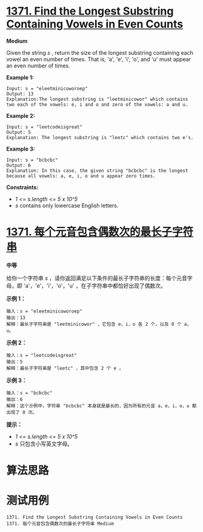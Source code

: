 # [1371. Find the Longest Substring Containing Vowels in Even Counts][enTitle]

**Medium**

Given the string  *s* , return the size of the longest substring containing each vowel an even number of times. That is, 'a', 'e', 'i', 'o', and 'u' must appear an even number of times.



**Example 1:** 

```
Input: s = "eleetminicoworoep"
Output: 13
Explanation:The longest substring is "leetminicowor" which contains two each of the vowels: e, i and o and zero of the vowels: a and u.

```

**Example 2:** 

```
Input: s = "leetcodeisgreat"
Output: 5
Explanation: The longest substring is "leetc" which contains two e's.

```

**Example 3:** 

```
Input: s = "bcbcbc"
Output: 6
Explanation: In this case, the given string "bcbcbc" is the longest because all vowels: a, e, i, o and u appear zero times.

```



**Constraints:** 

-  *1 <= s.length <= 5 x 10^5*  
-  *s*  contains only lowercase English letters.


# [1371. 每个元音包含偶数次的最长子字符串][cnTitle]

**中等**

给你一个字符串  *s*  ，请你返回满足以下条件的最长子字符串的长度：每个元音字母，即 'a'，'e'，'i'，'o'，'u' ，在子字符串中都恰好出现了偶数次。



**示例 1：** 

```
输入：s = "eleetminicoworoep"
输出：13
解释：最长子字符串是 "leetminicowor" ，它包含 e，i，o 各 2 个，以及 0 个 a，u。

```

**示例 2：** 

```
输入：s = "leetcodeisgreat"
输出：5
解释：最长子字符串是 "leetc" ，其中包含 2 个 e 。

```

**示例 3：** 

```
输入：s = "bcbcbc"
输出：6
解释：这个示例中，字符串 "bcbcbc" 本身就是最长的，因为所有的元音 a，e，i，o，u 都出现了 0 次。

```



**提示：** 

-  *1 <= s.length <= 5 x 10^5*  
-  *s*  只包含小写英文字母。




# 算法思路

# 测试用例
```
1371. Find the Longest Substring Containing Vowels in Even Counts 1371. 每个元音包含偶数次的最长子字符串 Medium
```

[enTitle]: https://leetcode.com/problems/find-the-longest-substring-containing-vowels-in-even-counts/
[cnTitle]: https://leetcode-cn.com/problems/find-the-longest-substring-containing-vowels-in-even-counts/
